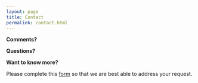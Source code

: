 ```yaml
---
layout: page
title: Contact
permalink: contact.html
---
```


**Comments?**

**Questions?**

**Want to know more?**

Please complete this [form](https://docs.google.com/forms/d/e/1FAIpQLScpOGjAe7TMb76Wd2tMDPuLhl-ubXRxwer3qS7IG6x2xa66IA/viewform?usp=sf_link)
so that we are best able to address your request.


<!-- The currently
Andrea Censi - contact

For all enquiries regarding Duckietown-related activities in Canada,

For all enquiries regarding Duckietown-related activities in Italy,

Duckietown is a distributed project
-->

